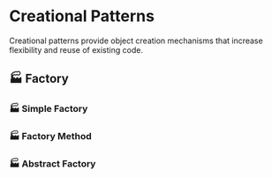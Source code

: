 # Creational Patterns
Creational patterns provide object creation mechanisms that increase flexibility and reuse of existing code.

## 🏭 Factory

### 🏭 Simple Factory

### 🏭 Factory Method

### 🏭 Abstract Factory
